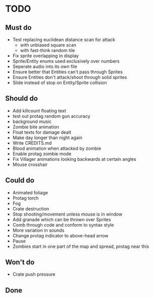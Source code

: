 # TODO

## Must do
- Test replacing euclidean distance scan for attack
    - with unbiased square scan
    - with fast-think random tile
- Fix sprite overlapping in display
- Sprite/Entity enums used exclusively over numbers
- Seperate audio into its own file
- Ensure better that Entities can't pass through Sprites
- Ensure Entities don't attack/shoot through solid sprites
- Slide instead of stop on Entity/Sprite collision

## Should do
- Add killcount floating text
- test out protag random gun accuracy
- background music
- Zombie bite animation
- Float texts for damage dealt
- Make day longer than night again
- Write CREDITS.md
- Blood animation when attacked by zombie
- Enable protag zombie mode
- Fix Villager animations looking backwards at certain angles
- Mouse crosshair

## Could do
- Animated foliage
- Protag torch
- Fog
- Crate destruction
- Stop shooting/movement unless mouse is in window
- Add granade which can be thrown over Sprites
- Comb through code and conform to syntax style
- More variation in sounds
- Change protag indicator to above-head arrow
- Pause
- Zombies start in one part of the map and spread, protag near this

## Won't do
- Crate push pressure

## Done
